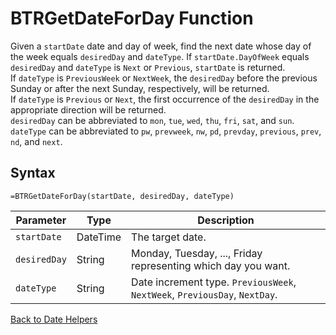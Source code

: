 # BTRGetDateForDay Function

Given a `startDate` date and day of week, find the next date whose day of the week equals `desiredDay` and `dateType`.
If `startDate.DayOfWeek` equals `desiredDay` and `dateType` is `Next` or `Previous`, `startDate` is returned.  
If `dateType` is `PreviousWeek` or `NextWeek`, the `desiredDay` before the previous Sunday or after the next Sunday, respectively, will be returned.  
If `dateType` is `Previous` or `Next`, the first occurrence of the `desiredDay` in the appropriate direction will be returned.  
`desiredDay` can be abbreviated to `mon`, `tue`, `wed`, `thu`, `fri`, `sat`, and `sun`.  
`dateType` can be abbreviated to `pw`, `prevweek`, `nw`, `pd`, `prevday`, `previous`, `prev`, `nd`, and `next`.
## Syntax

```excel
=BTRGetDateForDay(startDate, desiredDay, dateType)
```

Parameter | Type | Description
---|---|---
`startDate` | DateTime | The target date.
`desiredDay` | String | Monday, Tuesday, ..., Friday representing which day you want.
`dateType` | String | Date increment type.  `PreviousWeek`, `NextWeek`, `PreviousDay`, `NextDay`.

[Back to Date Helpers](RBLeDateHelpers.md)